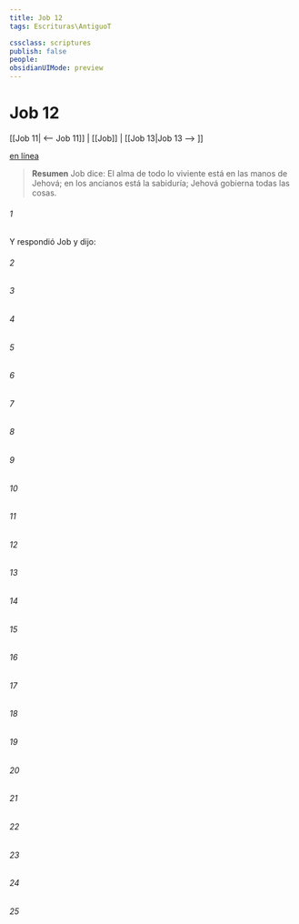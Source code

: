 ```yaml
---
title: Job 12
tags: Escrituras\AntiguoT

cssclass: scriptures
publish: false
people:
obsidianUIMode: preview
---
```


# Job 12
[[Job 11| <-- Job 11]] | [[Job]] | [[Job 13|Job 13 --> ]]

[en línea](https://churchofjesuschrist.org/study/scriptures/ot/job/12?lang=spa)

> __Resumen__
Job dice: El alma de todo lo viviente está en las manos de Jehová; en los ancianos está la sabiduría; Jehová gobierna todas las cosas.

###### 1 
Y respondió Job y dijo:

###### 2 


###### 3 


###### 4 


###### 5 


###### 6 


###### 7 


###### 8 


###### 9 


###### 10 


###### 11 


###### 12 


###### 13 


###### 14 


###### 15 


###### 16 


###### 17 


###### 18 


###### 19 


###### 20 


###### 21 


###### 22 


###### 23 


###### 24 


###### 25 


